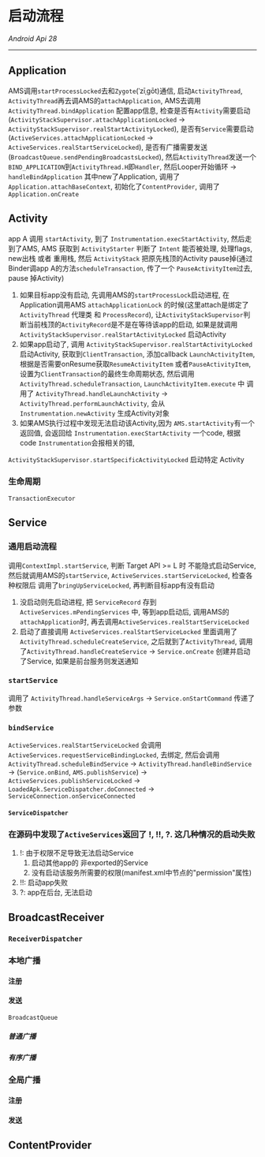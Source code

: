 # 启动流程
_Android Api 28_
___

## Application
AMS调用`startProcessLocked`去和`Zygote`(ˈzīˌɡōt)通信, 启动`ActivityThread`, `ActivityThread`再去调AMS的`attachApplication`, AMS去调用 `ActivityThread.bindApplication` 配置app信息, 检查是否有`Activity`需要启动(`ActivityStackSupervisor.attachApplicationLocked` -> `ActivityStackSupervisor.realStartActivityLocked`), 是否有`Service`需要启动(`ActiveServices.attachApplicationLocked` -> `ActiveServices.realStartServiceLocked`), 是否有广播需要发送(`BroadcastQueue.sendPendingBroadcastsLocked`), 然后`ActivityThread`发送一个`BIND_APPLICATION`到`ActivityThread.H`即`Handler`, 然后Looper开始循环 -> `handleBindApplication` 其中new了Application, 调用了`Application.attachBaseContext`, 初始化了`ContentProvider`, 调用了`Application.onCreate` 

## Activity

app A 调用 `startActivity`, 到了 `Instrumentation.execStartActivity`, 然后走到了AMS, AMS 获取到 `ActivityStarter` 判断了 `Intent` 能否被处理, 处理flags, new出栈 或者 重用栈, 然后 `ActivityStack` 把原先栈顶的Activity pause掉(通过Binder调app A的方法`scheduleTransaction`, 传了一个 `PauseActivityItem`过去, pause 掉Activity)
1. 如果目标app没有启动, 先调用AMS的`startProcessLock`启动进程, 在Application调用AMS `attachApplicationLock` 的时候(这里attach是绑定了 `ActivityThread` 代理类 和 `ProcessRecord`), 让`ActivityStackSupervisor`判断当前栈顶的`ActivityRecord`是不是在等待该app的启动, 如果是就调用 `ActivityStackSupervisor.realStartActivityLocked` 启动Activity
2. 如果app启动了, 调用 `ActivityStackSupervisor.realStartActivityLocked` 启动Activity, 获取到`ClientTransaction`, 添加callback `LaunchActivityItem`, 根据是否需要onResume获取`ResumeActivityItem` 或者`PauseActivityItem`, 设置为`ClientTransaction`的最终生命周期状态, 然后调用`ActivityThread.scheduleTransaction`, `LaunchActivityItem.execute` 中 调用了 `ActivityThread.handleLaunchActivity` -> `ActivityThread.performLaunchActivity`, 会从 `Instrumentation.newActivity` 生成Activity对象
3. 如果AMS执行过程中发现无法启动该Activity,因为 `AMS.startActivity`有一个返回值, 会返回给 `Instrumentation.execStartActivity` 一个code, 根据code `Instrumentation`会报相关的错,

`ActivityStackSupervisor.startSpecificActivityLocked` 启动特定 Activity

### 生命周期

`TransactionExecutor`


## Service

### 通用启动流程
调用`ContextImpl.startService`, 判断 Target API >= L 时 不能隐式启动Service, 然后就调用AMS的`startService`, `ActiveServices.startServiceLocked`, 检查各种权限后 调用了`bringUpServiceLocked`, 再判断目标app有没有启动
1. 没启动则先启动进程, 把 `ServiceRecord` 存到 `ActiveServices.mPendingServices` 中, 等到app启动后, 调用AMS的 `attachApplication`时, 再去调用`ActiveServices.realStartServiceLocked`
2. 启动了直接调用 `ActiveServices.realStartServiceLocked`
里面调用了`ActivityThread.scheduleCreateService`, 之后就到了`ActivityThread`, 调用了`ActivityThread.handleCreateService` -> `Service.onCreate` 创建并启动了Service, 如果是前台服务则发送通知

### `startService`
调用了 `ActivityThread.handleServiceArgs` -> `Service.onStartCommand` 传递了参数

### `bindService`
`ActiveServices.realStartServiceLocked` 会调用 `ActiveServices.requestServiceBindingLocked`, 去绑定, 然后会调用 `ActivityThread.scheduleBindService` -> `ActivityThread.handleBindService` -> (`Service.onBind`, `AMS.publishService`) -> `ActiveServices.publishServiceLocked` -> `LoadedApk.ServiceDispatcher.doConnected` -> `ServiceConnection.onServiceConnected`

#### `ServiceDispatcher`

### 在源码中发现了`ActiveServices`返回了 !, !!, ?. 这几种情况的启动失败
1. !: 由于权限不足导致无法启动Service
    1. 启动其他app的 非exported的Service
    2. 没有启动该服务所需要的权限(manifest.xml中<service>节点的"permission"属性)
2. !!: 启动app失败
3. ?: app在后台, 无法启动


## BroadcastReceiver

### `ReceiverDispatcher`

### 本地广播

#### 注册

#### 发送
`BroadcastQueue`

##### 普通广播

##### 有序广播

### 全局广播

#### 注册

#### 发送

## ContentProvider